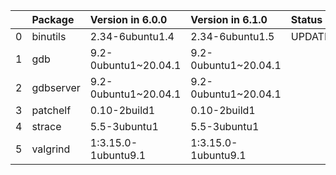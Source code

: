 <!-- markdown-link-check-disable -->

|    | Package   | Version in 6.0.0     | Version in 6.1.0     | Status   |
|---:|:----------|:---------------------|:---------------------|:---------|
|  0 | binutils  | 2.34-6ubuntu1.4      | 2.34-6ubuntu1.5      | UPDATED  |
|  1 | gdb       | 9.2-0ubuntu1~20.04.1 | 9.2-0ubuntu1~20.04.1 |          |
|  2 | gdbserver | 9.2-0ubuntu1~20.04.1 | 9.2-0ubuntu1~20.04.1 |          |
|  3 | patchelf  | 0.10-2build1         | 0.10-2build1         |          |
|  4 | strace    | 5.5-3ubuntu1         | 5.5-3ubuntu1         |          |
|  5 | valgrind  | 1:3.15.0-1ubuntu9.1  | 1:3.15.0-1ubuntu9.1  |          |